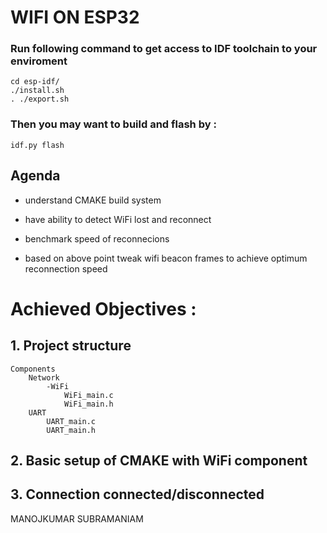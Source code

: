 # WIFI ON ESP32 



### Run following command to get access to IDF toolchain to your enviroment
```
cd esp-idf/
./install.sh
. ./export.sh
```

### Then you may want to build and flash by :

```
idf.py flash
```
## Agenda

*   understand CMAKE build system 

*   have ability to detect WiFi lost and reconnect
*   benchmark speed of reconnecions 
*   based on above point tweak wifi beacon frames to achieve optimum reconnection speed


# Achieved Objectives :
## 1. Project structure

```
Components
    Network
        -WiFi
            WiFi_main.c
            WiFi_main.h
    UART
        UART_main.c
        UART_main.h
```
## 2. Basic setup of CMAKE with WiFi component

## 3. Connection connected/disconnected 


MANOJKUMAR SUBRAMANIAM